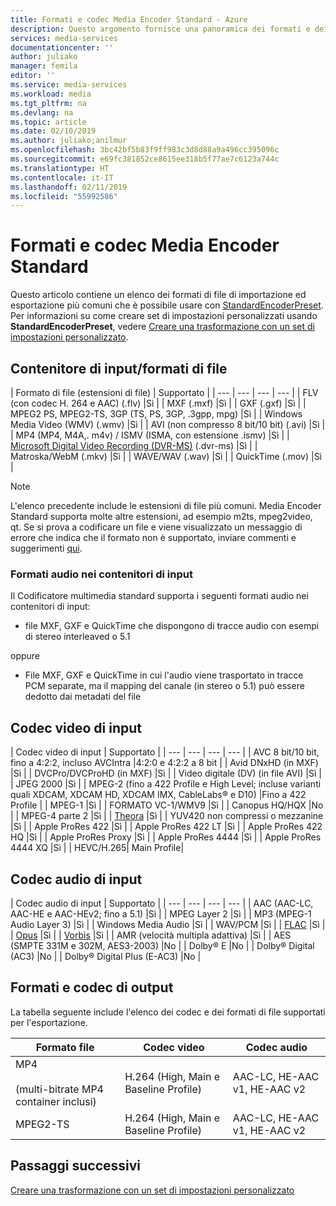 ```yaml
---
title: Formati e codec Media Encoder Standard - Azure
description: Questo argomento fornisce una panoramica dei formati e dei codec di Media Encoder Standard.
services: media-services
documentationcenter: ''
author: juliako
manager: femila
editor: ''
ms.service: media-services
ms.workload: media
ms.tgt_pltfrm: na
ms.devlang: na
ms.topic: article
ms.date: 02/10/2019
ms.author: juliako;anilmur
ms.openlocfilehash: 3bc42bf5b83f9ff983c3d8d88a9a496cc395096c
ms.sourcegitcommit: e69fc381852ce8615ee318b5f77ae7c6123a744c
ms.translationtype: HT
ms.contentlocale: it-IT
ms.lasthandoff: 02/11/2019
ms.locfileid: "55992586"
---
```

# <a name="media-encoder-standard-formats-and-codecs"></a>Formati e codec Media Encoder Standard

Questo articolo contiene un elenco dei formati di file di importazione ed esportazione più comuni che è possibile usare con [StandardEncoderPreset](https://docs.microsoft.com/rest/api/media/transforms/createorupdate#standardencoderpreset). Per informazioni su come creare set di impostazioni personalizzati usando **StandardEncoderPreset**, vedere [Creare una trasformazione con un set di impostazioni personalizzato](customize-encoder-presets-how-to.md).

## <a name="input-containerfile-formats"></a>Contenitore di input/formati di file

| Formato di file (estensioni di file) | Supportato |
| --- | --- | --- | --- |
| FLV (con codec H. 264 e AAC) (.flv) |Sì |
| MXF    (.mxf) |Sì |
| GXF    (.gxf) |Sì |
| MPEG2 PS, MPEG2-TS, 3GP (TS, PS, 3GP, .3gpp, mpg) |Sì |
| Windows Media Video (WMV) (.wmv) |Sì |
| AVI (non compresso 8 bit/10 bit) (.avi) |Sì |
| MP4 (MP4, M4A,. m4v) / ISMV (ISMA, con estensione .ismv) |Sì |
| [Microsoft Digital Video Recording (DVR-MS)](https://msdn.microsoft.com/library/windows/desktop/dd692984) (.dvr-ms) |Sì |
| Matroska/WebM (.mkv) |Sì |
| WAVE/WAV (.wav) |Sì |
| QuickTime (.mov) |Sì |

> [!NOTE]
> L'elenco precedente include le estensioni di file più comuni. Media Encoder Standard supporta molte altre estensioni, ad esempio m2ts, mpeg2video, qt. Se si prova a codificare un file e viene visualizzato un messaggio di errore che indica che il formato non è supportato, inviare commenti e suggerimenti [qui](https://feedback.azure.com/forums/169396-media-services/category/144411-encoding-and-processing/).
> 
> 

### <a name="audio-formats-in-input-containers"></a>Formati audio nei contenitori di input
Il Codificatore multimedia standard supporta i seguenti formati audio nei contenitori di input:

* file MXF, GXF e QuickTime che dispongono di tracce audio con esempi di stereo interleaved o 5.1

oppure

* File MXF, GXF e QuickTime in cui l'audio viene trasportato in tracce PCM separate, ma il mapping del canale (in stereo o 5.1) può essere dedotto dai metadati del file

## <a name="input-video-codecs"></a>Codec video di input
| Codec video di input | Supportato |
| --- | --- | --- | --- |
| AVC 8 bit/10 bit, fino a 4:2:2, incluso AVCIntra |4:2:0 e 4:2:2 a 8 bit |
| Avid DNxHD (in MXF) |Sì |
| DVCPro/DVCProHD (in MXF) |Sì |
| Video digitale (DV) (in file AVI) |Sì |
| JPEG 2000 |Sì |
| MPEG-2 (fino a 422 Profile e High Level; incluse varianti quali XDCAM, XDCAM HD, XDCAM IMX, CableLabs® e D10) |Fino a 422 Profile |
| MPEG-1 |Sì |
| FORMATO VC-1/WMV9 |Sì |
| Canopus HQ/HQX |No  |
| MPEG-4 parte 2 |Sì |
| [Theora](https://en.wikipedia.org/wiki/Theora) |Sì |
| YUV420 non compressi o mezzanine |Sì |
| Apple ProRes 422 |Sì |
| Apple ProRes 422 LT |Sì |
| Apple ProRes 422 HQ |Sì |
| Apple ProRes Proxy |Sì |
| Apple ProRes 4444 |Sì |
| Apple ProRes 4444 XQ |Sì |
| HEVC/H.265| Main Profile|

## <a name="input-audio-codecs"></a>Codec audio di input
| Codec audio di input | Supportato |
| --- | --- | --- | --- |
| AAC (AAC-LC, AAC-HE e AAC-HEv2; fino a 5.1) |Sì |
| MPEG Layer 2 |Sì |
| MP3 (MPEG-1 Audio Layer 3) |Sì |
| Windows Media Audio |Sì |
| WAV/PCM |Sì |
| [FLAC](https://en.wikipedia.org/wiki/FLAC)</a> |Sì |
| [Opus](https://go.microsoft.com/fwlink/?LinkId=822667) |Sì |
| [Vorbis](https://en.wikipedia.org/wiki/Vorbis)</a> |Sì |
| AMR (velocità multipla adattiva) |Sì |
| AES (SMPTE 331M e 302M, AES3-2003) |No  |
| Dolby® E |No  |
| Dolby® Digital (AC3) |No  |
| Dolby® Digital Plus (E-AC3) |No  |

## <a name="output-formats-and-codecs"></a>Formati e codec di output
La tabella seguente include l'elenco dei codec e dei formati di file supportati per l'esportazione.

| Formato file | Codec video | Codec audio |
| --- | --- | --- |
| MP4  <br/><br/> (multi-bitrate MP4 container inclusi) |H.264 (High, Main e Baseline Profile) |AAC-LC, HE-AAC v1, HE-AAC v2 |
| MPEG2-TS |H.264 (High, Main e Baseline Profile) |AAC-LC, HE-AAC v1, HE-AAC v2 |

## <a name="next-steps"></a>Passaggi successivi

[Creare una trasformazione con un set di impostazioni personalizzato](customize-encoder-presets-how-to.md)
